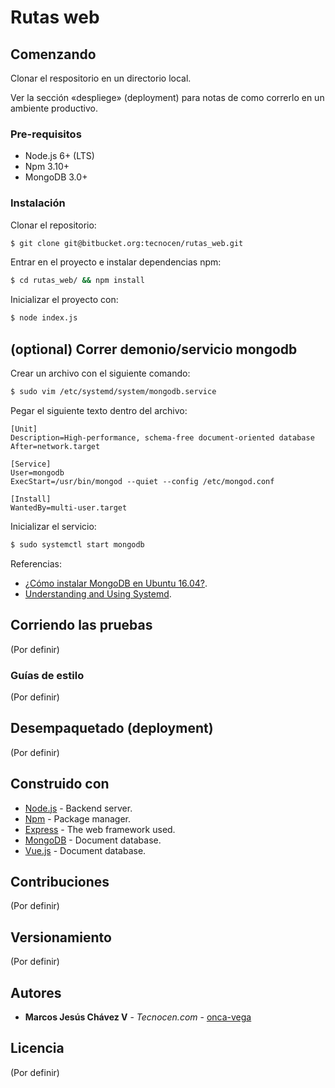 Rutas web
============

## Comenzando

Clonar el respositorio en un directorio local.

Ver la sección «despliege» (deployment) para notas de como correrlo en un ambiente productivo.

### Pre-requisitos

- Node.js 6+ (LTS)
- Npm 3.10+
- MongoDB 3.0+

### Instalación

Clonar el repositorio:

```bash
$ git clone git@bitbucket.org:tecnocen/rutas_web.git
```

Entrar en el proyecto e instalar dependencias npm:

```bash
$ cd rutas_web/ && npm install
```

Inicializar el proyecto con:

```bash
$ node index.js
```

## (optional) Correr demonio/servicio mongodb

Crear un archivo con el siguiente comando:

```bash
$ sudo vim /etc/systemd/system/mongodb.service
```

Pegar el siguiente texto dentro del archivo:

```
[Unit]
Description=High-performance, schema-free document-oriented database
After=network.target

[Service]
User=mongodb
ExecStart=/usr/bin/mongod --quiet --config /etc/mongod.conf

[Install]
WantedBy=multi-user.target
```

Inicializar el servicio:

```bash
$ sudo systemctl start mongodb
```

Referencias:

- [¿Cómo instalar MongoDB en Ubuntu 16.04?](https://www.digitalocean.com/community/tutorials/como-instalar-mongodb-en-ubuntu-16-04-es).
- [Understanding and Using Systemd](https://www.linux.com/learn/understanding-and-using-systemd).


## Corriendo las pruebas

(Por definir)

### Guías de estilo

(Por definir)

## Desempaquetado (deployment)

(Por definir)

## Construido con

* [Node.js](https://nodejs.org/) - Backend server.
* [Npm](https://www.npmjs.com/) - Package manager.
* [Express](http://expressjs.com/es/) - The web framework used.
* [MongoDB](https://www.mongodb.com/) - Document database.
* [Vue.js](https://vuejs.org/) - Document database.

## Contribuciones

(Por definir)

## Versionamiento

(Por definir)

## Autores

* **Marcos Jesús Chávez V** - *Tecnocen.com* - [onca-vega](https://github.com/onca-vega)

## Licencia

(Por definir)
